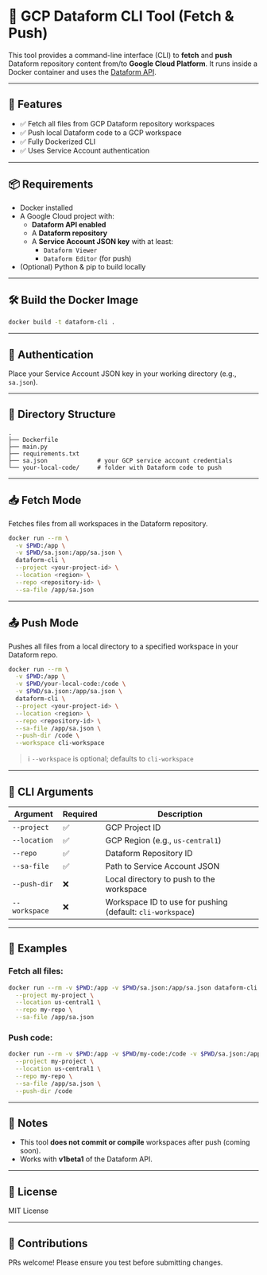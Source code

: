 # 🧰 GCP Dataform CLI Tool (Fetch & Push)

This tool provides a command-line interface (CLI) to **fetch** and **push** Dataform repository content from/to **Google Cloud Platform**. It runs inside a Docker container and uses the [Dataform API](https://cloud.google.com/dataform/docs/reference/rest).

---

## 🚀 Features

- ✅ Fetch all files from GCP Dataform repository workspaces
- ✅ Push local Dataform code to a GCP workspace
- ✅ Fully Dockerized CLI
- ✅ Uses Service Account authentication

---

## 📦 Requirements

- Docker installed
- A Google Cloud project with:
  - **Dataform API enabled**
  - A **Dataform repository**
  - A **Service Account JSON key** with at least:
    - `Dataform Viewer`
    - `Dataform Editor` (for push)
- (Optional) Python & pip to build locally

---

## 🛠️ Build the Docker Image

```bash
docker build -t dataform-cli .
````

---

## 🔐 Authentication

Place your Service Account JSON key in your working directory (e.g., `sa.json`).

---

## 📂 Directory Structure

```
.
├── Dockerfile
├── main.py
├── requirements.txt
├── sa.json              # your GCP service account credentials
└── your-local-code/     # folder with Dataform code to push
```

---

## 📥 Fetch Mode

Fetches files from all workspaces in the Dataform repository.

```bash
docker run --rm \
  -v $PWD:/app \
  -v $PWD/sa.json:/app/sa.json \
  dataform-cli \
  --project <your-project-id> \
  --location <region> \
  --repo <repository-id> \
  --sa-file /app/sa.json
```

---

## 📤 Push Mode

Pushes all files from a local directory to a specified workspace in your Dataform repo.

```bash
docker run --rm \
  -v $PWD:/app \
  -v $PWD/your-local-code:/code \
  -v $PWD/sa.json:/app/sa.json \
  dataform-cli \
  --project <your-project-id> \
  --location <region> \
  --repo <repository-id> \
  --sa-file /app/sa.json \
  --push-dir /code \
  --workspace cli-workspace
```

> ℹ️ `--workspace` is optional; defaults to `cli-workspace`

---

## 📄 CLI Arguments

| Argument      | Required | Description                                                |
| ------------- | -------- | ---------------------------------------------------------- |
| `--project`   | ✅        | GCP Project ID                                             |
| `--location`  | ✅        | GCP Region (e.g., `us-central1`)                           |
| `--repo`      | ✅        | Dataform Repository ID                                     |
| `--sa-file`   | ✅        | Path to Service Account JSON                               |
| `--push-dir`  | ❌        | Local directory to push to the workspace                   |
| `--workspace` | ❌        | Workspace ID to use for pushing (default: `cli-workspace`) |

---

## 🧪 Examples

### Fetch all files:

```bash
docker run --rm -v $PWD:/app -v $PWD/sa.json:/app/sa.json dataform-cli \
  --project my-project \
  --location us-central1 \
  --repo my-repo \
  --sa-file /app/sa.json
```

### Push code:

```bash
docker run --rm -v $PWD:/app -v $PWD/my-code:/code -v $PWD/sa.json:/app/sa.json dataform-cli \
  --project my-project \
  --location us-central1 \
  --repo my-repo \
  --sa-file /app/sa.json \
  --push-dir /code
```

---

## 📌 Notes

* This tool **does not commit or compile** workspaces after push (coming soon).
* Works with **v1beta1** of the Dataform API.

---

## 📄 License

MIT License

---

## 🤝 Contributions

PRs welcome! Please ensure you test before submitting changes.

